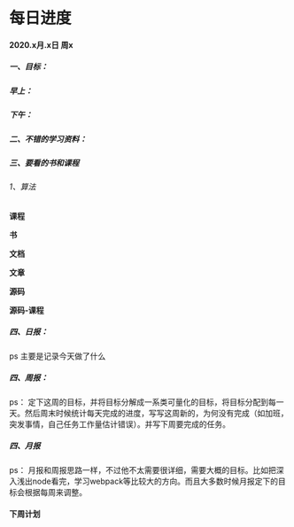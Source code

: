 # 每日进度

#### 2020.x月.x日 周x


##### 一、目标：
##### 早上：

##### 下午：


##### 二、不错的学习资料：


##### 三、要看的书和课程
###### 1、算法
**课程**

**书**

**文档**

**文章**

**源码**

**源码-课程**


##### 四、日报：
ps
主要是记录今天做了什么


##### 四、周报：
ps：
定下这周的目标，并将目标分解成一系类可量化的目标，将目标分配到每一天。然后周末时候统计每天完成的进度，写写这周新的，为何没有完成（如加班，突发事情，自己任务工作量估计错误）。并写下周要完成的任务。

##### 四、月报
ps：
月报和周报思路一样，不过他不太需要很详细，需要大概的目标。比如把深入浅出node看完，学习webpack等比较大的方向。而且大多数时候月报定下的目标会根据每周来调整。

#### 下周计划